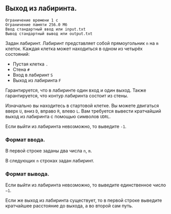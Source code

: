 ## Выход из лабиринта.

```
Ограничение времени 1 с
Ограничение памяти 256.0 Мб
Ввод стандартный ввод или input.txt
Вывод стандартный вывод или output.txt
```

Задан лабиринт. Лабиринт представляет собой прямоугольник ``n`` на ``m`` клеток. Каждая клетка может находиться в одном из четырёх состояний:

* Пустая клетка ``.``
* Стена ``#``
* Вход в лабиринт ``S``
* Выход из лабиринта ``F``

Гарантируется, что в лабиринте один вход и один выход. Также гарантируется, что контур лабиринта состоит из стены.

Изначально вы находитесь в стартовой клетке. Вы можете двигаться вверх ``U``, вниз ``D``, вправо ``R``, влево ``L``. Вам требуется вывести кратчайший выход из лабиринта с помощью символов ``UDRL``.

Если выйти из лабиринта невозможно, то выведите ``-1``.

### Формат ввода.
В первой строке заданы два числа ``n``, ``m``.

В следующих ``n`` строках задан лабиринт.

### Формат вывода.
Если выйти из лабиринта невозможно, то выведите единственное число ``−1``.

Если же выход из лабиринта существует, то в первой строке выведите кратчайшее расстояние до выхода, а во второй сам путь.